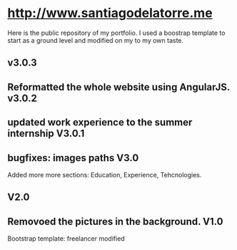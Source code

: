 # http://www.santiagodelatorre.me
Here is the public repository of my portfolio. I used a boostrap template to start as a ground level and modified on my to my own taste.

v3.0.3
--------------------------------
Reformatted the whole website using AngularJS.
v3.0.2
--------------------------------
updated work experience to the summer internship
V3.0.1
--------------------------------
bugfixes: images paths
V3.0
--------------------------------
Added more more sections: Education, Experience, Tehcnologies.

V2.0
--------------------------------
Removoed the pictures in the background.
V1.0
--------------------------------
Bootstrap template: freelancer modified